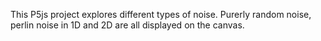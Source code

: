 This P5js project explores different types of noise. Purerly random noise, perlin noise in 1D and 2D are all displayed on the canvas.
